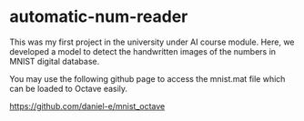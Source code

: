 # automatic-num-reader
This was my first project in the university under AI course module. Here, we developed a model to detect the handwritten images of the numbers in MNIST digital database.

You may use the following github page to access the mnist.mat file which can be loaded to Octave easily.

https://github.com/daniel-e/mnist_octave
